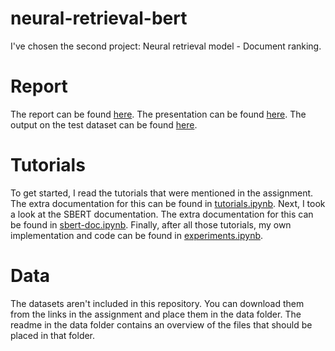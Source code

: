 # neural-retrieval-bert
I've chosen the second project: Neural retrieval model - Document ranking.

# Report
The report can be found [here](report.pdf). The presentation can be found [here](presentation.pdf). The output on the test dataset can be found [here]('neural_model_rank.csv').

# Tutorials
To get started, I read the tutorials that were mentioned in the assignment. The extra documentation for this can be found in [tutorials.ipynb](tutorials.ipynb).
Next, I took a look at the SBERT documentation. The extra documentation for this can be found in [sbert-doc.ipynb](sbert-doc.ipynb).
Finally, after all those tutorials, my own implementation and code can be found in [experiments.ipynb](experiments.ipynb).

# Data
The datasets aren't included in this repository. You can download them from the links in the assignment and place them in the data folder. The readme in the data folder contains an overview of the files that should be placed in that folder. 